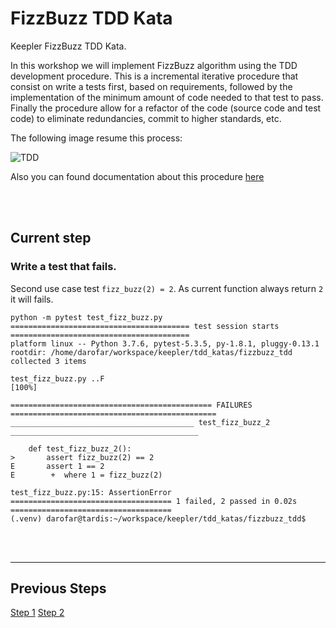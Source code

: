 # FizzBuzz TDD Kata

Keepler FizzBuzz TDD Kata.

In this workshop we will implement FizzBuzz algorithm using the TDD development procedure. This is a incremental 
iterative procedure that consist on write a tests first, based on requirements, followed by the implementation of the 
minimum amount of code needed to that test to pass. Finally the procedure allow for a refactor of the code (source code
and test code) to eliminate redundancies, commit to higher standards, etc. 

The following image resume this process: 

![TDD](https://upload.wikimedia.org/wikipedia/commons/0/0b/TDD_Global_Lifecycle.png)

Also you can found documentation about this procedure [here](https://en.wikipedia.org/wiki/Test-driven_development)

<br />
<br />

## Current step

### Write a test that fails. 
Second use case test `fizz_buzz(2) = 2`. As current function always return `2` it will fails.

```
python -m pytest test_fizz_buzz.py 
======================================== test session starts ========================================
platform linux -- Python 3.7.6, pytest-5.3.5, py-1.8.1, pluggy-0.13.1
rootdir: /home/darofar/workspace/keepler/tdd_katas/fizzbuzz_tdd
collected 3 items                                                                                   

test_fizz_buzz.py ..F                                                                         [100%]

============================================= FAILURES ==============================================
_________________________________________ test_fizz_buzz_2 __________________________________________

    def test_fizz_buzz_2():
>       assert fizz_buzz(2) == 2
E       assert 1 == 2
E        +  where 1 = fizz_buzz(2)

test_fizz_buzz.py:15: AssertionError
==================================== 1 failed, 2 passed in 0.02s ====================================
(.venv) darofar@tardis:~/workspace/keepler/tdd_katas/fizzbuzz_tdd$ 
``` 


<br />
<br />
<hr />

## Previous Steps

[Step 1](https://github.com/darofar/fizzbuzz_tdd/blob/3836e05c9f868c29cfb77241c703259afbd98d21/README.md)
[Step 2](https://github.com/darofar/fizzbuzz_tdd/blob/8ae70a62115a3ab44c30463d2da2e6b359c1f587/README.md)

